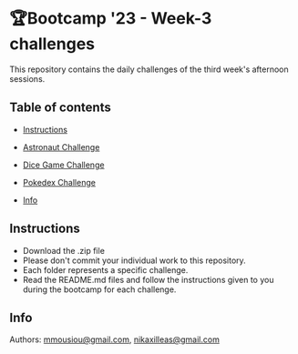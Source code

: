 # 🏆Bootcamp '23 - Week-3 challenges
This repository contains the daily challenges of the third week's afternoon sessions.

## Table of contents

- [Instructions](#Instructions)
- [Astronaut Challenge](https://github.com/mmousiou/Bootcamp--23---Week-3-challenges/blob/main/astronaut%20challenge/README.md)

- [Dice Game Challenge](https://github.com/mmousiou/Bootcamp--23---Week-3-challenges/blob/main/Dice-Game--Bootcamp---Week3-challenge/README.md)

- [Pokedex Challenge](https://github.com/mmousiou/Bootcamp--23---Week-3-challenges/blob/main/Pokedex--Bootcamp---Week3-challenge/README.md)
- [Info](#info)

## Instructions
* Download the .zip file
* Please don't commit your individual work to this repository.
* Each folder represents a specific challenge.
* Read the README.md files and follow the instructions given to you during the bootcamp for each challenge.

## Info
Authors: mmousiou@gmail.com, nikaxilleas@gmail.com
  
